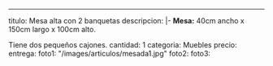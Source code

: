 ---
titulo: Mesa alta con 2 banquetas
descripcion: |-
  **Mesa:** 40cm ancho x 150cm largo x 100cm alto.

  Tiene dos pequeños cajones.
cantidad: 1
categoria: Muebles
precio: 
entrega: 
foto1: "/images/articulos/mesada1.jpg"
foto2: 
foto3: 
